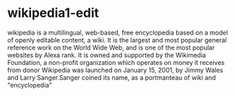 # wikipedia1-edit
wikipedia is a multilingual, web-based, free encyclopedia based on a model of openly editable content, a wiki.
It is the largest and most popular general reference work on the World Wide Web, and is one of the most popular websites by Alexa rank. It is owned and supported by the Wikimedia Foundation, a non-profit organization which operates on money it receives from donor
Wikipedia was launched on January 15, 2001, by Jimmy Wales and Larry Sanger.Sanger coined its name, as a portmanteau of wiki and "encyclopedia"
